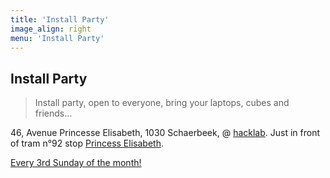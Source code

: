 ```yaml
---
title: 'Install Party'
image_align: right
menu: 'Install Party'
---
```


## Install Party
> Install party, open to everyone, bring your laptops, cubes and friends…

46, Avenue Princesse Elisabeth, 1030 Schaerbeek, @ [hacklab](https://ps.zoethical.com/t/welcome-to-the-hacklab-bxl/1600).
Just in front of tram n°92 stop [Princess Elisabeth](https://www.openstreetmap.org/#map=19/50.87286/4.37672).

[Every 3rd Sunday of the month!](https://files.neutrinet.be/index.php/apps/calendar/p/375V4JSNHTU04NXL?classes=btn,btn-primary,btn-lg)